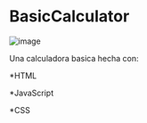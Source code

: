# BasicCalculator
![image](https://user-images.githubusercontent.com/80971815/181822268-98b4e8d3-88bb-454b-9398-c55e17d49513.png)


Una calculadora basica hecha con:

*HTML

*JavaScript

*CSS 
